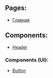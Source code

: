 ## Pages:

- [Главная][home]

## Components:

- [Header][header]

### Components (UI):

- [Button][button]

[uikit]: https://getuikit.com/
[home]: /src/page/home.html
[header]: /src/components/header/header.html
[button]: /src/components/ui/button/button.html

<!-- Fabrikant UI Kit build on [UIkit][uikit]. -->
